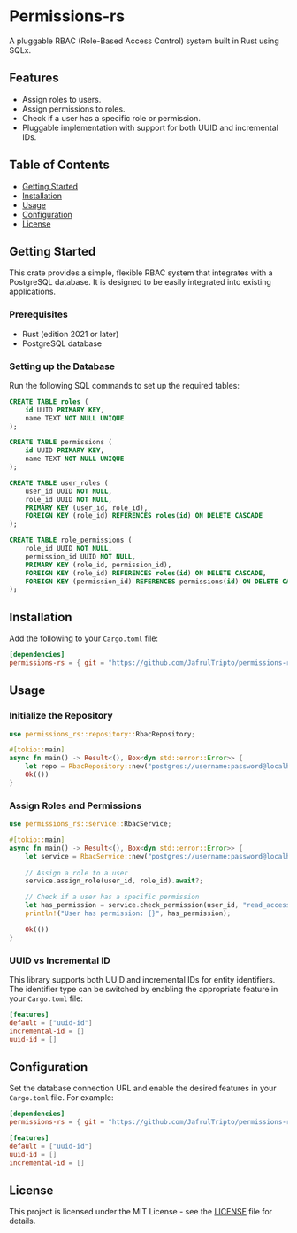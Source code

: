 # Permissions-rs

A pluggable RBAC (Role-Based Access Control) system built in Rust using SQLx.

## Features
- Assign roles to users.
- Assign permissions to roles.
- Check if a user has a specific role or permission.
- Pluggable implementation with support for both UUID and incremental IDs.

## Table of Contents
- [Getting Started](#getting-started)
- [Installation](#installation)
- [Usage](#usage)
- [Configuration](#configuration)
- [License](#license)

## Getting Started

This crate provides a simple, flexible RBAC system that integrates with a PostgreSQL database. It is designed to be easily integrated into existing applications.

### Prerequisites
- Rust (edition 2021 or later)
- PostgreSQL database

### Setting up the Database
Run the following SQL commands to set up the required tables:

```sql
CREATE TABLE roles (
    id UUID PRIMARY KEY,
    name TEXT NOT NULL UNIQUE
);

CREATE TABLE permissions (
    id UUID PRIMARY KEY,
    name TEXT NOT NULL UNIQUE
);

CREATE TABLE user_roles (
    user_id UUID NOT NULL,
    role_id UUID NOT NULL,
    PRIMARY KEY (user_id, role_id),
    FOREIGN KEY (role_id) REFERENCES roles(id) ON DELETE CASCADE
);

CREATE TABLE role_permissions (
    role_id UUID NOT NULL,
    permission_id UUID NOT NULL,
    PRIMARY KEY (role_id, permission_id),
    FOREIGN KEY (role_id) REFERENCES roles(id) ON DELETE CASCADE,
    FOREIGN KEY (permission_id) REFERENCES permissions(id) ON DELETE CASCADE
);
```

## Installation

Add the following to your `Cargo.toml` file:

```toml
[dependencies]
permissions-rs = { git = "https://github.com/JafrulTripto/permissions-rs.git" }
```

## Usage

### Initialize the Repository

```rust
use permissions_rs::repository::RbacRepository;

#[tokio::main]
async fn main() -> Result<(), Box<dyn std::error::Error>> {
    let repo = RbacRepository::new("postgres://username:password@localhost/db_name").await?;
    Ok(())
}
```

### Assign Roles and Permissions

```rust
use permissions_rs::service::RbacService;

#[tokio::main]
async fn main() -> Result<(), Box<dyn std::error::Error>> {
    let service = RbacService::new("postgres://username:password@localhost/db_name").await?;
    
    // Assign a role to a user
    service.assign_role(user_id, role_id).await?;

    // Check if a user has a specific permission
    let has_permission = service.check_permission(user_id, "read_access").await?;
    println!("User has permission: {}", has_permission);

    Ok(())
}
```

### UUID vs Incremental ID

This library supports both UUID and incremental IDs for entity identifiers. The identifier type can be switched by enabling the appropriate feature in your `Cargo.toml` file:

```toml
[features]
default = ["uuid-id"]
incremental-id = []
uuid-id = []
```

## Configuration

Set the database connection URL and enable the desired features in your `Cargo.toml` file. For example:

```toml
[dependencies]
permissions-rs = { git = "https://github.com/JafrulTripto/permissions-rs.git" }

[features]
default = ["uuid-id"]
uuid-id = []
incremental-id = []
```

## License

This project is licensed under the MIT License - see the [LICENSE](LICENSE) file for details.
